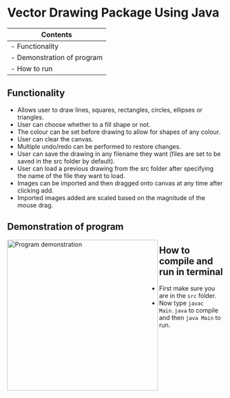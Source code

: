 # Vector Drawing Package Using Java 
| Contents                                   |
|--------------------------------------------|
| - Functionality                            |
| - Demonstration of program                 |
| - How to run                               |

## Functionality
- Allows user to draw lines, squares, rectangles, circles, ellipses or triangles.
- User can choose whether to a fill shape or not.
- The colour can be set before drawing to allow for shapes of any colour.
- User can clear the canvas.
- Multiple undo/redo can be performed to restore changes.
- User can save the drawing in any filename they want (files are set to be saved in the src folder by default).
- User can load a previous drawing from the src folder after specifying the name of the file they want to load.
- Images can be imported and then dragged onto canvas at any time after clicking add.
- Imported images added are scaled based on the magnitude of the mouse drag.

## Demonstration of program  
<img align="left" alt = "Program demonstration" width="350px" src="https://i.imgflip.com/4nctab.gif" />

## How to  compile and run in terminal
- First make sure you are in the `src` folder.
- Now type `javac Main.java` to compile and then `java Main` to run.
